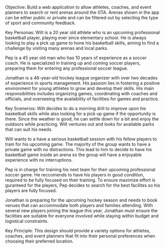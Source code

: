 Objective: Build a web application to allow athletes, coaches, and event planners to search or rent arenas around the GTA. 
Arenas shown in the app can be either public or private and can be filtered out by selecting the type of sport and community feedback.



Key Personas:
Wilt is a 20 year old athlete who is an upcoming professional basketball player, playing ever since elementary school. He is always looking to play a pick up game to hone his basketball skills, aiming to find a challenge by visiting many arenas and local parks.

Pep is a 45 year old man who has 10 years of experience as a soccer coach. He is specialized in training up and coming soccer players, preparing them for entering any professional soccer league.
 
Jonathan is a 46-year-old hockey league organizer with over two decades of experience in sports management. His passion lies in fostering a positive environment for young athletes to grow and develop their skills. His main responsibilities includes organizing games, coordinating with coaches and officials, and overseeing the availability of facilities for games and practice. 



Key Scenerios:
Wilt decides to do a morning drill to improve upon his basketball skills while also looking for a pick up game if the opportunity is there. Since the weather is good, he can settle down for a bit and enjoy the outdoors while practicing. Wilt ventures out and looks for available parks that can suit his needs.

Wilt wants to a have a serious basketball session with his fellow players to train for his upcoming game. The majority of the group wants to have a private game with no distractions. This lead to him to decide to have his basketball game inside an arena so the group will have a enjoyable experience with no interruptions.

Pep is in charge for training his next team for their upcoming professional soccer game. He reccomends to have his players in good condition, required to be fully focused on their training. To ensure maximize effort is guranteed for the players, Pep decides to search for the best facilites so his players are fully focused.

Jonathan is preparing for the upcoming hockey season and needs to book venues that can accommodate both players and families attending. With several new players joining the league this year, Jonathan must ensure the facilities are suitable for everyone involved while staying within budget and logistical constraints.



Key Principle:
This design should provide a variety options for athletes, coaches, and event planners that fit into their personal preferences when choosing their preferred location.






